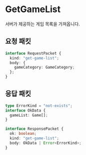 # GetGameList

서버가 제공하는 게임 목록을 가져옵니다.

## 요청 패킷

```typescript
interface RequestPacket {
  kind: "get-game-list";
  body: {
    gameCategory: GameCategory;
  };
}
```

## 응답 패킷

```typescript
type ErrorKind = "not-exists";
interface OkData {
  gameList: Game[];
}

interface ResponsePacket {
  ok: boolean;
  kind: "get-game-list";
  body: OkData | Error<ErrorKind>;
}
```
